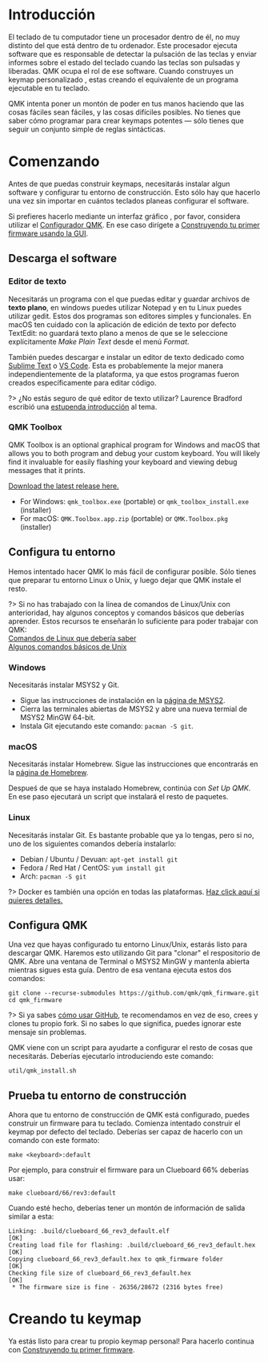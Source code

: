# Introducción

El teclado de tu computador tiene un procesador dentro de él, no muy distinto del que está dentro de tu ordenador. Este procesador ejecuta software que es responsable de detectar la pulsación de las teclas y enviar informes sobre el estado del teclado cuando las teclas son pulsadas y liberadas. QMK ocupa el rol de ese software. Cuando construyes un keymap personalizado , estas creando el equivalente de un programa ejecutable en tu teclado.

QMK intenta poner un montón de poder en tus manos haciendo que las cosas fáciles sean fáciles, y las cosas difíciles posibles. No tienes que saber cómo programar para crear keymaps potentes — sólo tienes que seguir un conjunto simple de reglas sintácticas.

# Comenzando

Antes de que puedas construir keymaps, necesitarás instalar algun software y configurar tu entorno de construcción. Esto sólo hay que hacerlo una vez sin importar en cuántos teclados planeas configurar el software. 

Si prefieres hacerlo mediante un interfaz gráfico , por favor, considera utilizar el [Configurador QMK](https://config.qmk.fm). En ese caso dirígete a [Construyendo tu primer firmware usando la GUI](newbs_building_firmware_configurator.md). 


## Descarga el software

### Editor de texto

Necesitarás un programa con el que puedas editar y guardar archivos de **texto plano**, en windows puedes utilizar Notepad y en tu Linux puedes utilizar gedit. Estos dos programas son editores simples y funcionales. En macOS ten cuidado con la aplicación de edición de texto por defecto TextEdit: no guardará texto plano a menos de que se le seleccione explícitamente _Make Plain Text_ desde el menú _Format_.

También puedes descargar e instalar un editor de texto dedicado como [Sublime Text](https://www.sublimetext.com/) o [VS Code](https://code.visualstudio.com/). Esta es probablemente la mejor manera independientemente de la plataforma, ya que estos programas fueron creados específicamente para editar código.

?> ¿No estás seguro de qué editor de texto utilizar? Laurence Bradford escribió una [estupenda introducción](https://learntocodewith.me/programming/basics/text-editors/) al tema.

### QMK Toolbox

QMK Toolbox is an optional graphical program for Windows and macOS that allows you to both program and debug your custom keyboard. You will likely find it invaluable for easily flashing your keyboard and viewing debug messages that it prints.

[Download the latest release here.](https://github.com/qmk/qmk_toolbox/releases/latest)

* For Windows: `qmk_toolbox.exe` (portable) or `qmk_toolbox_install.exe` (installer)
* For macOS: `QMK.Toolbox.app.zip` (portable) or `QMK.Toolbox.pkg` (installer)

## Configura tu entorno

Hemos intentado hacer QMK lo más fácil de configurar posible. Sólo tienes que preparar tu entorno Linux o Unix, y luego dejar que QMK
instale el resto.

?> Si no has trabajado con la línea de comandos de Linux/Unix con anterioridad, hay algunos conceptos y comandos básicos que deberías aprender. Estos recursos te enseñarán lo suficiente para poder trabajar con QMK:<br>
[Comandos de Linux que debería saber](https://www.guru99.com/must-know-linux-commands.html)<br>
[Algunos comandos básicos de Unix](https://www.tjhsst.edu/~dhyatt/superap/unixcmd.html)

### Windows

Necesitarás instalar MSYS2 y Git.

* Sigue las instrucciones de instalación en la [página de MSYS2](http://www.msys2.org).
* Cierra las terminales abiertas de MSYS2 y abre una nueva termial de MSYS2 MinGW 64-bit.
* Instala Git ejecutando este comando: `pacman -S git`.

### macOS

Necesitarás instalar Homebrew. Sigue las instrucciones que encontrarás en la [página de Homebrew](https://brew.sh).

Despueś de que se haya instalado Homebrew, continúa con _Set Up QMK_. En ese paso ejecutará un script que instalará el resto de paquetes.

### Linux

Necesitarás instalar Git. Es bastante probable que ya lo tengas, pero si no, uno de los siguientes comandos debería instalarlo:

* Debian / Ubuntu / Devuan: `apt-get install git`
* Fedora / Red Hat / CentOS: `yum install git`
* Arch: `pacman -S git`

?> Docker es también una opción en todas las plataformas. [Haz click aquí si quieres detalles.](getting_started_build_tools.md#docker)

## Configura QMK

Una vez que hayas configurado tu entorno Linux/Unix, estarás listo para descargar QMK. Haremos esto utilizando Git para "clonar" el respositorio de QMK. Abre una ventana de Terminal o MSYS2 MinGW y mantenla abierta mientras sigues esta guía. Dentro de esa ventana ejecuta estos dos comandos:

```shell
git clone --recurse-submodules https://github.com/qmk/qmk_firmware.git
cd qmk_firmware
```

?> Si ya sabes [cómo usar GitHub](getting_started_github.md), te recomendamos en vez de eso, crees y clones tu propio fork. Si no sabes lo que significa, puedes ignorar este mensaje sin problemas.

QMK viene con un script para ayudarte a configurar el resto de cosas que necesitarás. Deberías ejecutarlo introduciendo este comando:

    util/qmk_install.sh

## Prueba tu entorno de construcción

Ahora que tu entorno de construcción de QMK está configurado, puedes construir un firmware para tu teclado. Comienza intentado construir el keymap por defecto del teclado. Deberías ser capaz de hacerlo con un comando con este formato:

    make <keyboard>:default

Por ejemplo, para construir el firmware para un Clueboard 66% deberías usar:

    make clueboard/66/rev3:default

Cuando esté hecho, deberías tener un montón de información de salida similar a esta:

```
Linking: .build/clueboard_66_rev3_default.elf                                                       [OK]
Creating load file for flashing: .build/clueboard_66_rev3_default.hex                               [OK]
Copying clueboard_66_rev3_default.hex to qmk_firmware folder                                        [OK]
Checking file size of clueboard_66_rev3_default.hex                                                 [OK]
 * The firmware size is fine - 26356/28672 (2316 bytes free)
```

# Creando tu keymap

Ya estás listo para crear tu propio keymap personal! Para hacerlo continua con [Construyendo tu primer firmware](newbs_building_firmware.md).
